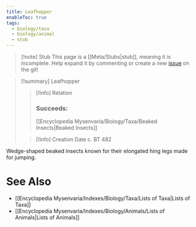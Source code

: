 ```yaml
---
title: Leafhopper
enableToc: true
tags:
  - biology/taxa
  - biology/animal
  - stub
---
```


> [!note] Stub
> This page is a [[Meta/Stubs|stub]], meaning it is incomplete. Help expand it by commenting or create a new [issue](https://github.com/RagtimeGal/quartz--encyclopedia-mysenvaria/issues/new/choose) on the git!


> [!summary] Leafhopper
> > [!info] Relation
> > ### Succeeds:
> > [[Encyclopedia Mysenvaria/Biology/Taxa/Beaked Insects|Beaked Insects]]
>
> > [!info] Creation Date
> > c. BT 482

Wedge-shaped beaked insects known for their elongated hing legs made for jumping.

# See Also
- [[Encyclopedia Mysenvaria/Indexes/Biology/Taxa/Lists of Taxa|Lists of Taxa]]
- [[Encyclopedia Mysenvaria/Indexes/Biology/Animals/Lists of Animals|Lists of Animals]]
